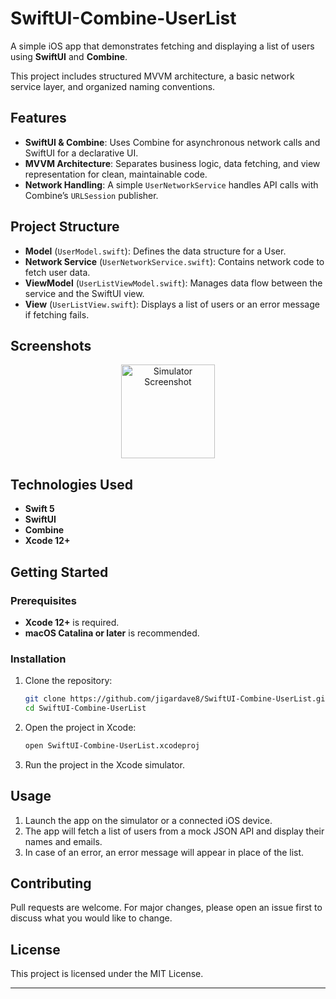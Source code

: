 # SwiftUI-Combine-UserList

A simple iOS app that demonstrates fetching and displaying a list of users using **SwiftUI** and **Combine**. 

This project includes structured MVVM architecture, a basic network service layer, and organized naming conventions.

## Features

- **SwiftUI & Combine**: Uses Combine for asynchronous network calls and SwiftUI for a declarative UI.
- **MVVM Architecture**: Separates business logic, data fetching, and view representation for clean, maintainable code.
- **Network Handling**: A simple `UserNetworkService` handles API calls with Combine’s `URLSession` publisher.

## Project Structure

- **Model** (`UserModel.swift`): Defines the data structure for a User.
- **Network Service** (`UserNetworkService.swift`): Contains network code to fetch user data.
- **ViewModel** (`UserListViewModel.swift`): Manages data flow between the service and the SwiftUI view.
- **View** (`UserListView.swift`): Displays a list of users or an error message if fetching fails.

## Screenshots


<p align="center">
    <img src="https://github.com/user-attachments/assets/4ba8f3cb-8f50-492f-a2c6-d882a4be7a2b" alt="Simulator Screenshot" width="150" height="150">
</p>



## Technologies Used

- **Swift 5**
- **SwiftUI**
- **Combine**
- **Xcode 12+**

## Getting Started

### Prerequisites

- **Xcode 12+** is required.
- **macOS Catalina or later** is recommended.

### Installation

1. Clone the repository:

    ```bash
    git clone https://github.com/jigardave8/SwiftUI-Combine-UserList.git
    cd SwiftUI-Combine-UserList
    ```

2. Open the project in Xcode:

    ```bash
    open SwiftUI-Combine-UserList.xcodeproj
    ```

3. Run the project in the Xcode simulator.

## Usage

1. Launch the app on the simulator or a connected iOS device.
2. The app will fetch a list of users from a mock JSON API and display their names and emails.
3. In case of an error, an error message will appear in place of the list.

## Contributing

Pull requests are welcome. For major changes, please open an issue first to discuss what you would like to change.

## License

This project is licensed under the MIT License.

---

